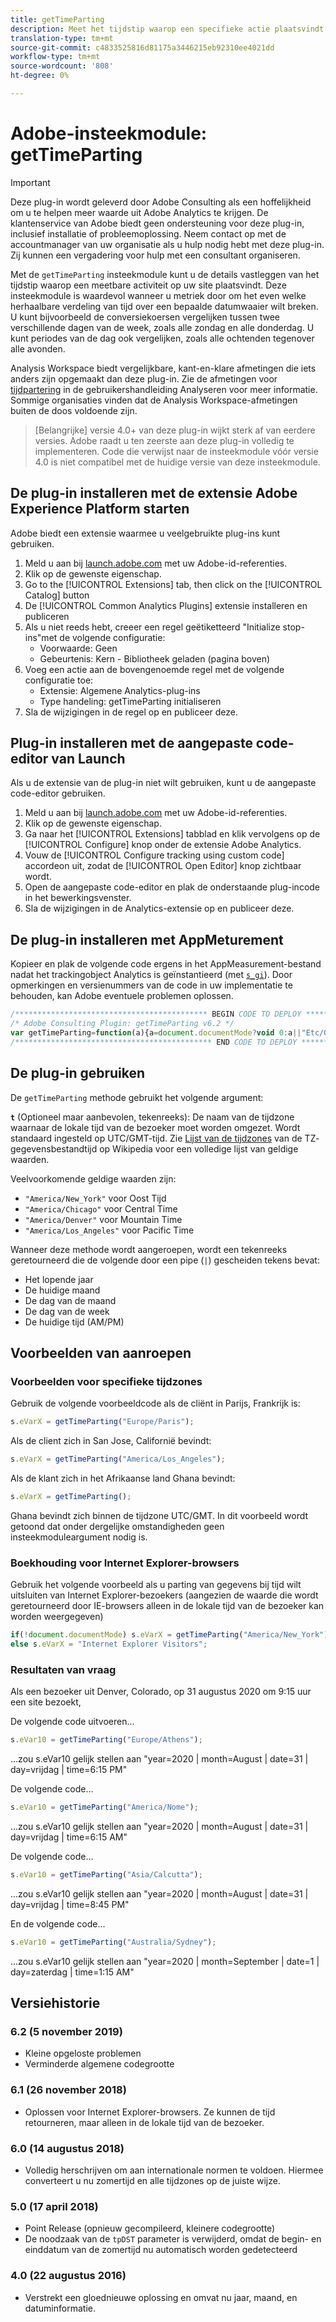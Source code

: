 ```yaml
---
title: getTimeParting
description: Meet het tijdstip waarop een specifieke actie plaatsvindt.
translation-type: tm+mt
source-git-commit: c4833525816d81175a3446215eb92310ee4021dd
workflow-type: tm+mt
source-wordcount: '808'
ht-degree: 0%

---
```



# Adobe-insteekmodule: getTimeParting

>[!IMPORTANT]
>
>Deze plug-in wordt geleverd door Adobe Consulting als een hoffelijkheid om u te helpen meer waarde uit Adobe Analytics te krijgen. De klantenservice van Adobe biedt geen ondersteuning voor deze plug-in, inclusief installatie of probleemoplossing. Neem contact op met de accountmanager van uw organisatie als u hulp nodig hebt met deze plug-in. Zij kunnen een vergadering voor hulp met een consultant organiseren.

Met de `getTimeParting` insteekmodule kunt u de details vastleggen van het tijdstip waarop een meetbare activiteit op uw site plaatsvindt. Deze insteekmodule is waardevol wanneer u metriek door om het even welke herhaalbare verdeling van tijd over een bepaalde datumwaaier wilt breken. U kunt bijvoorbeeld de conversiekoersen vergelijken tussen twee verschillende dagen van de week, zoals alle zondag en alle donderdag. U kunt periodes van de dag ook vergelijken, zoals alle ochtenden tegenover alle avonden.

Analysis Workspace biedt vergelijkbare, kant-en-klare afmetingen die iets anders zijn opgemaakt dan deze plug-in. Zie de afmetingen voor [tijdpartering](/help/analyze/analysis-workspace/components/dimensions/time-parting-dimensions.md) in de gebruikershandleiding Analyseren voor meer informatie. Sommige organisaties vinden dat de Analysis Workspace-afmetingen buiten de doos voldoende zijn.

>[Belangrijke] versie 4.0+ van deze plug-in wijkt sterk af van eerdere versies. Adobe raadt u ten zeerste aan deze plug-in volledig te implementeren. Code die verwijst naar de insteekmodule vóór versie 4.0 is niet compatibel met de huidige versie van deze insteekmodule.

## De plug-in installeren met de extensie Adobe Experience Platform starten

Adobe biedt een extensie waarmee u veelgebruikte plug-ins kunt gebruiken.

1. Meld u aan bij [launch.adobe.com](https://launch.adobe.com) met uw Adobe-id-referenties.
1. Klik op de gewenste eigenschap.
1. Go to the [!UICONTROL Extensions] tab, then click on the [!UICONTROL Catalog] button
1. De [!UICONTROL Common Analytics Plugins] extensie installeren en publiceren
1. Als u niet reeds hebt, creeer een regel geëtiketteerd &quot;Initialize stop-ins&quot;met de volgende configuratie:
   * Voorwaarde: Geen
   * Gebeurtenis: Kern - Bibliotheek geladen (pagina boven)
1. Voeg een actie aan de bovengenoemde regel met de volgende configuratie toe:
   * Extensie: Algemene Analytics-plug-ins
   * Type handeling: getTimeParting initialiseren
1. Sla de wijzigingen in de regel op en publiceer deze.

## Plug-in installeren met de aangepaste code-editor van Launch

Als u de extensie van de plug-in niet wilt gebruiken, kunt u de aangepaste code-editor gebruiken.

1. Meld u aan bij [launch.adobe.com](https://launch.adobe.com) met uw Adobe-id-referenties.
1. Klik op de gewenste eigenschap.
1. Ga naar het [!UICONTROL Extensions] tabblad en klik vervolgens op de [!UICONTROL Configure] knop onder de extensie Adobe Analytics.
1. Vouw de [!UICONTROL Configure tracking using custom code] accordeon uit, zodat de [!UICONTROL Open Editor] knop zichtbaar wordt.
1. Open de aangepaste code-editor en plak de onderstaande plug-incode in het bewerkingsvenster.
1. Sla de wijzigingen in de Analytics-extensie op en publiceer deze.

## De plug-in installeren met AppMeturement

Kopieer en plak de volgende code ergens in het AppMeasurement-bestand nadat het trackingobject Analytics is geïnstantieerd (met [`s_gi`](../functions/s-gi.md)). Door opmerkingen en versienummers van de code in uw implementatie te behouden, kan Adobe eventuele problemen oplossen.

```js
/******************************************* BEGIN CODE TO DEPLOY *******************************************/
/* Adobe Consulting Plugin: getTimeParting v6.2 */
var getTimeParting=function(a){a=document.documentMode?void 0:a||"Etc/GMT";a=(new Date).toLocaleDateString("en-US",{timeZone:a, minute:"numeric",hour:"numeric",weekday:"long",day:"numeric",year:"numeric",month:"long"});a=/([a-zA-Z]+).*?([a-zA-Z]+).*?([0-9]+).*?([0-9]+)(.*?)([0-9])(.*)/.exec(a);return"year="+a[4]+" | month="+a[2]+" | date="+a[3]+" | day="+a[1]+" | time="+(a[6]+a[7])};
/******************************************** END CODE TO DEPLOY ********************************************/
```

## De plug-in gebruiken

De `getTimeParting` methode gebruikt het volgende argument:

**`t`** (Optioneel maar aanbevolen, tekenreeks): De naam van de tijdzone waarnaar de lokale tijd van de bezoeker moet worden omgezet.  Wordt standaard ingesteld op UTC/GMT-tijd. Zie [Lijst van de tijdzones](https://en.wikipedia.org/wiki/List_of_tz_database_time_zones) van de TZ- gegevensbestandtijd op Wikipedia voor een volledige lijst van geldige waarden.

Veelvoorkomende geldige waarden zijn:

* `"America/New_York"` voor Oost Tijd
* `"America/Chicago"` voor Central Time
* `"America/Denver"` voor Mountain Time
* `"America/Los_Angeles"` voor Pacific Time

Wanneer deze methode wordt aangeroepen, wordt een tekenreeks geretourneerd die de volgende door een pipe (`|`) gescheiden tekens bevat:

* Het lopende jaar
* De huidige maand
* De dag van de maand
* De dag van de week
* De huidige tijd (AM/PM)

## Voorbeelden van aanroepen

### Voorbeelden voor specifieke tijdzones

Gebruik de volgende voorbeeldcode als de cliënt in Parijs, Frankrijk is:

```js
s.eVarX = getTimeParting("Europe/Paris");
```

Als de client zich in San Jose, Californië bevindt:

```js
s.eVarX = getTimeParting("America/Los_Angeles");
```

Als de klant zich in het Afrikaanse land Ghana bevindt:

```js
s.eVarX = getTimeParting();
```

Ghana bevindt zich binnen de tijdzone UTC/GMT.  In dit voorbeeld wordt getoond dat onder dergelijke omstandigheden geen insteekmoduleargument nodig is.

### Boekhouding voor Internet Explorer-browsers

Gebruik het volgende voorbeeld als u parting van gegevens bij tijd wilt uitsluiten van Internet Explorer-bezoekers (aangezien de waarde die wordt geretourneerd door IE-browsers alleen in de lokale tijd van de bezoeker kan worden weergegeven)

```js
if(!document.documentMode) s.eVarX = getTimeParting("America/New_York");
else s.eVarX = "Internet Explorer Visitors";
```

### Resultaten van vraag

Als een bezoeker uit Denver, Colorado, op 31 augustus 2020 om 9:15 uur een site bezoekt,

De volgende code uitvoeren...

```js
s.eVar10 = getTimeParting("Europe/Athens");
```

...zou s.eVar10 gelijk stellen aan &quot;year=2020 | month=August | date=31 | day=vrijdag | time=6:15 PM&quot;

De volgende code...

```js
s.eVar10 = getTimeParting("America/Nome");
```

...zou s.eVar10 gelijk stellen aan &quot;year=2020 | month=August | date=31 | day=vrijdag | time=6:15 AM&quot;

De volgende code...

```js
s.eVar10 = getTimeParting("Asia/Calcutta");
```

...zou s.eVar10 gelijk stellen aan &quot;year=2020 | month=August | date=31 | day=vrijdag | time=8:45 PM&quot;

En de volgende code...

```js
s.eVar10 = getTimeParting("Australia/Sydney");
```

...zou s.eVar10 gelijk stellen aan &quot;year=2020 | month=September | date=1 | day=zaterdag | time=1:15 AM&quot;

## Versiehistorie

### 6.2 (5 november 2019)

* Kleine opgeloste problemen
* Verminderde algemene codegrootte

### 6.1 (26 november 2018)

* Oplossen voor Internet Explorer-browsers. Ze kunnen de tijd retourneren, maar alleen in de lokale tijd van de bezoeker.

### 6.0 (14 augustus 2018)

* Volledig herschrijven om aan internationale normen te voldoen. Hiermee converteert u nu zomertijd en alle tijdzones op de juiste wijze.

### 5.0 (17 april 2018)

* Point Release (opnieuw gecompileerd, kleinere codegrootte)
* De noodzaak van de `tpDST` parameter is verwijderd, omdat de begin- en einddatum van de zomertijd nu automatisch worden gedetecteerd

### 4.0 (22 augustus 2016)

* Verstrekt een gloednieuwe oplossing en omvat nu jaar, maand, en datuminformatie.
